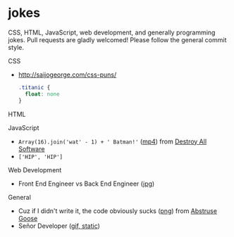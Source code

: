 # jokes

CSS, HTML, JavaScript, web development, and generally programming jokes.
Pull requests are gladly welcomed! Please follow the general commit style.

CSS
* http://saijogeorge.com/css-puns/

  ```css
  .titanic {
    float: none
  }
  ```

HTML

JavaScript
* `Array(16).join('wat' - 1) + ' Batman!'` ([mp4](https://www.destroyallsoftware.com/talks/wat)) from [Destroy All Software](https://www.destroyallsoftware.com/talks/)
* `['HIP', 'HIP']`

Web Development
* Front End Engineer vs Back End Engineer ([jpg](http://i.imgur.com/J7qr0sk.jpg))

General
* Cuz if I didn't write it, the code obviously sucks ([png](http://abstrusegoose.com/strips/you_down_wit_OPC-yeah_you_know_me.png)) from [Abstruse Goose](http://abstrusegoose.com/432)
* Señor Developer ([gif, static](http://i.imgur.com/9Ecv1EZ.gif))
